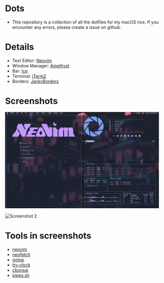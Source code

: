 # Dots

- This repository is a collection of all the dotfiles for my macOS rice. If you encounter any errors, please create a issue on github.

# Details

- Text Editor: [Neovim](https://neovim.io)
- Window Manager: [Amethyst](https://ianyh.com/amethyst/)
- Bar: [Ice](https://github.com/jordanbaird/Ice)
- Terminal: [iTerm2](https://iterm2.com)
- Borders: [JankyBorders](https://github.com/FelixKratz/JankyBorders)


# Screenshots

![Screenshot 1](/Screenshots/SS1.png)

![Screenshot 2](/Screenshots/SS2.png)

# Tools in screenshots

- [neovim](https://neovim.io)
- [neofetch](https://github.com/dylanaraps/neofetch)
- [gotop](https://github.com/cjbassi/gotop)
- [tty-clock](https://github.com/xorg62/tty-clock)
- [cbonsai](https://gitlab.com/jallbrit/cbonsai/)
- [pipes.sh](https://github.com/pipeseroni/pipes.sh)
